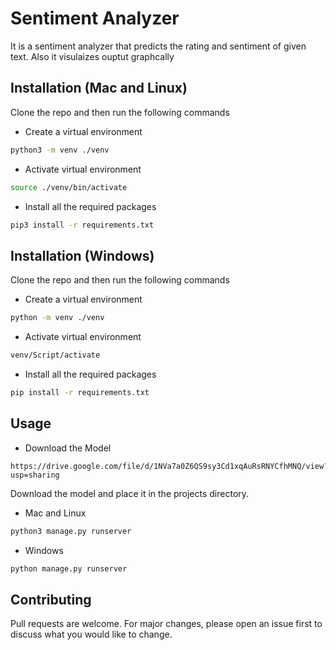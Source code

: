# Sentiment Analyzer
It is a sentiment analyzer that predicts the rating and sentiment of given text. Also it visulaizes ouptut graphcally

## Installation (Mac and Linux)

Clone the repo and then run the following commands

- Create a virtual environment
```bash
python3 -m venv ./venv
```
- Activate virtual environment
```bash
source ./venv/bin/activate
```
- Install all the required packages
```bash
pip3 install -r requirements.txt
```

## Installation (Windows)

Clone the repo and then run the following commands

- Create a virtual environment
```bash
python -m venv ./venv
```
- Activate virtual environment
```bash
venv/Script/activate
```
- Install all the required packages
```bash
pip install -r requirements.txt
```


## Usage

- Download the Model
```
https://drive.google.com/file/d/1NVa7a0Z6QS9sy3Cd1xqAuRsRNYCfhMNQ/view?usp=sharing
```
Download the model and place it in the projects directory.
- Mac and Linux
```bash
python3 manage.py runserver
```

- Windows
```bash
python manage.py runserver
```

## Contributing
Pull requests are welcome. For major changes, please open an issue first to discuss what you would like to change.
